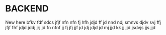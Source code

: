 # BACKEND
New here bfkv fdf  sdcs jfjf nfn nfn fj hfh jdjd
ff jd nnd ndj smnvs djdv svj ffj jfjf fhf jdjd jddj jrj jd fn nfnf jj fj jfj jjf jd jdj jdjd jd mj jjd kk jj jjd jsdvjs jjs jjd